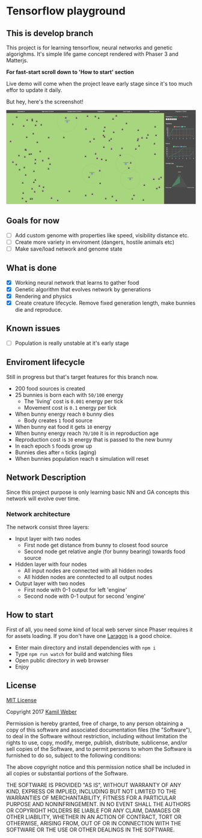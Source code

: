 # Tensorflow playground

## This is develop branch

This project is for learning tensorflow, neural networks and genetic algorighms. It's simple life game concept rendered with Phaser 3 and Matterjs.

**For fast-start scroll down to 'How to start' section**

Live demo will come when the project leave early stage since it's too much effor to update it daily.

But hey, here's the screenshot!

![Screenshot](https://github.com/kWeb24/tensorflow-playground/raw/develop/public/assets/screenshot.png)

## Goals for now

- [ ] Add custom genome with properties like speed, visibility distance etc.
- [ ] Create more variety in enviroment (dangers, hostile animals etc)
- [ ] Make save/load network and genome state

## What is done

- [x] Working neural network that learns to gather food
- [x] Genetic algorithm that evolves network by generations
- [x] Rendering and physics
- [x] Create creature lifecycle. Remove fixed generation length, make bunnies die and reproduce.

## Known issues

- [ ] Population is really unstable at it's early stage

## Enviroment lifecycle

Still in progress but that's target features for this branch now.

- 200 food sources is created
- 25 bunnies is born each with `50/100` energy
  - The 'living' cost is `0.001` energy per tick
  - Movement cost is `0.1` energy per tick
- When bunny energy reach `0` bunny dies
  - Body creates `1` food source
- When bunny eat food it gets `10` energy
- When bunny energy reach `70/100` it is in reproduction age
- Reproduction cost is `30` energy that is passed to the new bunny
- In each epoch `5` foods grow up
- Bunnies dies after `n` ticks (aging)
- When bunnies population reach `0` simulation will reset

## Network Description

Since this project purpose is only learning basic NN and GA concepts this network will evolve over time.

### Network architecture

The network consist three layers:

- Input layer with two nodes
  - First node get distance from bunny to closest food source
  - Second node get relative angle (for bunny bearing) towards food source
- Hidden layer with four nodes
  - All input nodes are connected with all hidden nodes
  - All hidden nodes are conntected to all output nodes
- Output layer with two nodes
  - First node with 0-1 output for left 'engine'
  - Second node with 0-1 output for second 'engine'

## How to start

First of all, you need some kind of local web server since Phaser requires it for assets loading. If you don't have one [Laragon](https://laragon.org/) is a good choice.

- Enter main directory and install dependencies with `npm i`
- Type `npm run watch` for build and watching files
- Open public directory in web browser
- Enjoy

## License

[MIT License](https://opensource.org/licenses/mit-license.html)

Copyright 2017 [Kamil Weber](http://kamilweber.pl/)

Permission is hereby granted, free of charge, to any person obtaining a copy of this software and associated documentation files (the "Software"), to deal in the Software without restriction, including without limitation the rights to use, copy, modify, merge, publish, distribute, sublicense, and/or sell copies of the Software, and to permit persons to whom the Software is furnished to do so, subject to the following conditions:

The above copyright notice and this permission notice shall be included in all copies or substantial portions of the Software.

THE SOFTWARE IS PROVIDED "AS IS", WITHOUT WARRANTY OF ANY KIND, EXPRESS OR IMPLIED, INCLUDING BUT NOT LIMITED TO THE WARRANTIES OF MERCHANTABILITY, FITNESS FOR A PARTICULAR PURPOSE AND NONINFRINGEMENT. IN NO EVENT SHALL THE AUTHORS OR COPYRIGHT HOLDERS BE LIABLE FOR ANY CLAIM, DAMAGES OR OTHER LIABILITY, WHETHER IN AN ACTION OF CONTRACT, TORT OR OTHERWISE, ARISING FROM, OUT OF OR IN CONNECTION WITH THE SOFTWARE OR THE USE OR OTHER DEALINGS IN THE SOFTWARE.
